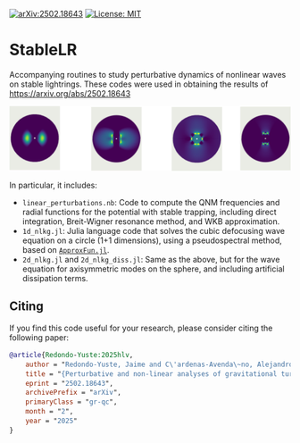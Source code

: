 [![arXiv:2502.18643](https://img.shields.io/badge/arXiv-2502.18643-b31b1b.svg)](https://arxiv.org/abs/2502.18643) [![License: MIT](https://img.shields.io/badge/License-MIT-yellow.svg)](https://github.com/jredondoyuste/StableLR/blob/main/LICENSE)

# StableLR
Accompanying routines to study perturbative dynamics of nonlinear waves on stable lightrings. These codes were used in obtaining the results of https://arxiv.org/abs/2502.18643

![Snapshots from the evolution of the cubic defocusing wave equation on a spacetime with stable trapping](https://github.com/jredondoyuste/StableLR/blob/main/stableLR_illustration.png)

In particular, it includes:

- `linear_perturbations.nb`: Code to compute the QNM frequencies and radial functions for the potential with stable trapping, including direct integration, Breit-Wigner resonance method, and WKB approximation.
- `1d_nlkg.jl`: Julia language code that solves the cubic defocusing wave equation on a circle (1+1 dimensions), using a pseudospectral method, based on [`ApproxFun.jl`](https://github.com/JuliaApproximation/ApproxFun.jl).
- `2d_nlkg.jl` and `2d_nlkg_diss.jl`: Same as the above, but for the wave equation for axisymmetric modes on the sphere, and including artificial dissipation terms.


## Citing

If you find this code useful for your research, please consider citing the following paper:

```bibtex
@article{Redondo-Yuste:2025hlv,
    author = "Redondo-Yuste, Jaime and C\'ardenas-Avenda\~no, Alejandro",
    title = "{Perturbative and non-linear analyses of gravitational turbulence in spacetimes with stable light rings}",
    eprint = "2502.18643",
    archivePrefix = "arXiv",
    primaryClass = "gr-qc",
    month = "2",
    year = "2025"
}
```
